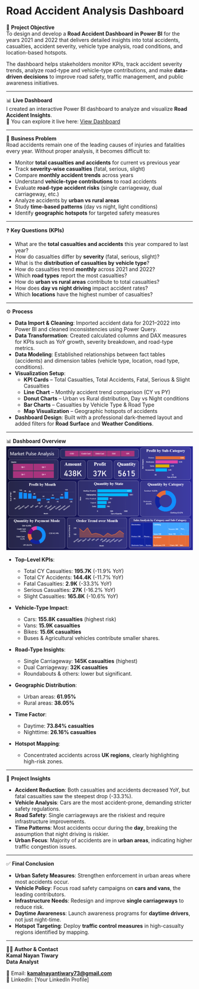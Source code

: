 # Road Accident Analysis Dashboard  

📌 **Project Objective**  
To design and develop a **Road Accident Dashboard in Power BI** for the years 2021 and 2022 that delivers detailed insights into total accidents, casualties, accident severity, vehicle type analysis, road conditions, and location-based hotspots.  

The dashboard helps stakeholders monitor KPIs, track accident severity trends, analyze road-type and vehicle-type contributions, and make **data-driven decisions** to improve road safety, traffic management, and public awareness initiatives.  

---

📊 **Live Dashboard**  
I created an interactive Power BI dashboard to analyze and visualize **Road Accident Insights**.  
🔗 You can explore it live here: [View Dashboard](https://app.powerbi.com/groups/me/reports/c3525e07-aded-4651-a5ae-57a927489d30/b625b47bbda6306e0ca4?experience=power-bi)

---

🚨 **Business Problem**  
Road accidents remain one of the leading causes of injuries and fatalities every year. Without proper analysis, it becomes difficult to:  

- Monitor **total casualties and accidents** for current vs previous year  
- Track **severity-wise casualties** (fatal, serious, slight)  
- Compare **monthly accident trends** across years  
- Understand **vehicle-type contributions** to road accidents  
- Evaluate **road-type accident risks** (single carriageway, dual carriageway, etc.)  
- Analyze accidents by **urban vs rural areas**  
- Study **time-based patterns** (day vs night, light conditions)  
- Identify **geographic hotspots** for targeted safety measures  

---

❓ **Key Questions (KPIs)**  

- What are the **total casualties and accidents** this year compared to last year?  
- How do casualties differ by **severity** (fatal, serious, slight)?  
- What is the **distribution of casualties by vehicle type**?  
- How do casualties trend **monthly** across 2021 and 2022?  
- Which **road types** report the most casualties?  
- How do **urban vs rural areas** contribute to total casualties?  
- How does **day vs night driving** impact accident rates?  
- Which **locations** have the highest number of casualties?  

---

⚙️ **Process**  

- **Data Import & Cleaning**: Imported accident data for 2021–2022 into Power BI and cleaned inconsistencies using Power Query.  
- **Data Transformation**: Created calculated columns and DAX measures for KPIs such as YoY growth, severity breakdown, and road-type metrics.  
- **Data Modeling**: Established relationships between fact tables (accidents) and dimension tables (vehicle type, location, road type, conditions).  
- **Visualization Setup**:  
  - **KPI Cards** – Total Casualties, Total Accidents, Fatal, Serious & Slight Casualties  
  - **Line Chart** – Monthly accident trend comparison (CY vs PY)  
  - **Donut Charts** – Urban vs Rural distribution, Day vs Night conditions  
  - **Bar Charts** – Casualties by Vehicle Type & Road Type  
  - **Map Visualization** – Geographic hotspots of accidents  
- **Dashboard Design**: Built with a professional dark-themed layout and added filters for **Road Surface** and **Weather Conditions**.  

---

📊 **Dashboard Overview**  
![Overview](https://github.com/KamalNayanTiwary/Market-Pulse-Sales-Analysis-Dashboard-/blob/main/Snapshot%20of%20the%20Dashboard.png)  
- **Top-Level KPIs**:  
  - Total CY Casualties: **195.7K** (-11.9% YoY)  
  - Total CY Accidents: **144.4K** (-11.7% YoY)  
  - Fatal Casualties: **2.9K** (-33.3% YoY)  
  - Serious Casualties: **27K** (-16.2% YoY)  
  - Slight Casualties: **165.8K** (-10.6% YoY)  

- **Vehicle-Type Impact**:  
  - Cars: **155.8K casualties** (highest risk)  
  - Vans: **15.9K casualties**  
  - Bikes: **15.6K casualties**  
  - Buses & Agricultural vehicles contribute smaller shares.  

- **Road-Type Insights**:  
  - Single Carriageway: **145K casualties** (highest)  
  - Dual Carriageway: **32K casualties**  
  - Roundabouts & others: lower but significant.  

- **Geographic Distribution**:  
  - Urban areas: **61.95%**  
  - Rural areas: **38.05%**  

- **Time Factor**:  
  - Daytime: **73.84% casualties**  
  - Nighttime: **26.16% casualties**  

- **Hotspot Mapping**:  
  - Concentrated accidents across **UK regions**, clearly highlighting high-risk zones.  

---

🔎 **Project Insights**  

- **Accident Reduction**: Both casualties and accidents decreased YoY, but fatal casualties saw the steepest drop (-33.3%).  
- **Vehicle Analysis**: Cars are the most accident-prone, demanding stricter safety regulations.  
- **Road Safety**: Single carriageways are the riskiest and require infrastructure improvements.  
- **Time Patterns**: Most accidents occur during the **day**, breaking the assumption that night driving is riskier.  
- **Urban Focus**: Majority of accidents are in **urban areas**, indicating higher traffic congestion issues.  

---

✅ **Final Conclusion**  

- **Urban Safety Measures**: Strengthen enforcement in urban areas where most accidents occur.  
- **Vehicle Policy**: Focus road safety campaigns on **cars and vans**, the leading contributors.  
- **Infrastructure Needs**: Redesign and improve **single carriageways** to reduce risk.  
- **Daytime Awareness**: Launch awareness programs for **daytime drivers**, not just night-time.  
- **Hotspot Targeting**: Deploy **traffic control measures** in high-casualty regions identified by mapping.  

---

👨‍💻 **Author & Contact**  
**Kamal Nayan Tiwary**  
**Data Analyst**

📧 Email: **kamalnayantiwary73@gmail.com**  
🔗 LinkedIn: [Your LinkedIn Profile]  
